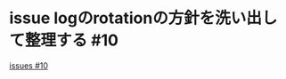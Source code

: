 # issue logのrotationの方針を洗い出して整理する #10
[issues #10](https://github.com/cat2151/cat-active-window-logger/issues/10)


